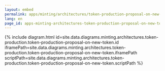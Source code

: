 ```yaml
---
layout: embed
permalink: apps/minting/architectures/token-production-proposal-on-new-token/diagram
lang: en
page_id: apps-minting-architectures-token-production-proposal-on-new-token-diagram
---
```

{% include diagram.html id=site.data.diagrams.minting.architectures.token-production.token-production-proposal-on-new-token.id iframePath=site.data.diagrams.minting.architectures.token-production.token-production-proposal-on-new-token.iframePath scriptPath=site.data.diagrams.minting.architectures.token-production.token-production-proposal-on-new-token.scriptPath %}
